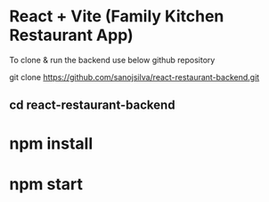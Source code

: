 # React + Vite (Family Kitchen Restaurant App)
To clone & run the backend use below github repository 

git clone https://github.com/sanojsilva/react-restaurant-backend.git
## cd react-restaurant-backend
# npm install
# npm start

